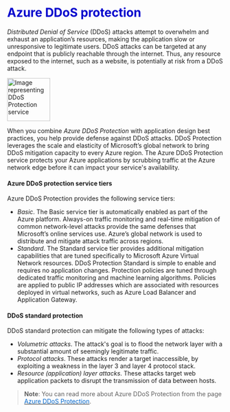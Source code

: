 <h1><strong><span style="color: #0000CD;">Azure DDoS protection</span></strong></h1>


*Distributed Denial of Service* (DDoS) attacks attempt to overwhelm and exhaust an application’s resources, making the application slow or unresponsive to legitimate users. DDoS attacks can be targeted at any endpoint that is publicly reachable through the internet. Thus, any resource exposed to the internet, such as a website, is potentially at risk from a DDoS attack.

<p style="text-align:left;"><img src="../Linked_Image_Files/ddosprotection.png" width="100" height="100" alt="Image representing DDoS Protection service"></p>

When you combine *Azure DDoS Protection* with application design best practices, you help provide defense against DDoS attacks. DDoS Protection leverages the scale and elasticity of Microsoft’s global network to bring DDoS mitigation capacity to every Azure region. The Azure DDoS Protection service protects your Azure applications by scrubbing traffic at the Azure network edge before it can impact your service's availability.

#### Azure DDoS protection service tiers

Azure DDoS Protection provides the following service tiers:

- *Basic*. The Basic service tier is automatically enabled as part of the Azure platform. Always-on traffic monitoring and real-time mitigation of common network-level attacks provide the same defenses that Microsoft’s online services use. Azure’s global network is used to distribute and mitigate attack traffic across regions.
- *Standard*. The Standard service tier provides additional mitigation capabilities that are tuned specifically to Microsoft Azure Virtual Network resources. DDoS Protection Standard is simple to enable and requires no application changes. Protection policies are tuned through dedicated traffic monitoring and machine learning algorithms. Policies are applied to public IP addresses which are associated with resources deployed in virtual networks, such as Azure Load Balancer and Application Gateway.


#### DDoS standard protection

DDoS standard protection can mitigate the following types of attacks:

- *Volumetric attacks*. The attack's goal is to flood the network layer with a substantial amount of seemingly legitimate traffic.
- *Protocol attacks*. These attacks render a target inaccessible, by exploiting a weakness in the layer 3 and layer 4 protocol stack.
- *Resource (application) layer attacks*. These attacks target web application packets to disrupt the transmission of data between hosts.



> **Note**: You can read more about Azure DDoS Protection from the page <a href="https://azure.microsoft.com/en-us/services/ddos-protection/" target="_blank"><span style="color: #0066cc;" color="#0066cc">Azure DDoS Protection</span></a>.
